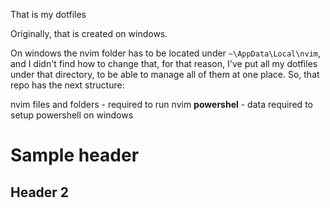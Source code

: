That is my dotfiles

Originally, that is created on windows. 

On windows the nvim folder has to be located under `~\AppData\Local\nvim`, and I didn't find how to change that, for that reason, I've put all my dotfiles under that directory, to be able to manage all of them at one place. So, that repo has the next structure:

nvim files and folders - required to run nvim
**powershel** - data required to setup powershell on windows

# Sample header

## Header 2
